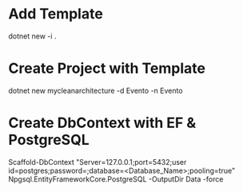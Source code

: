 # Add Template
dotnet new -i .

# Create Project with Template
dotnet new mycleanarchitecture -d Evento -n Evento

# Create DbContext with EF & PostgreSQL
Scaffold-DbContext "Server=127.0.0.1;port=5432;user id=postgres;password=<password-here>;database=<Database_Name>;pooling=true" Npgsql.EntityFrameworkCore.PostgreSQL -OutputDir Data -force

